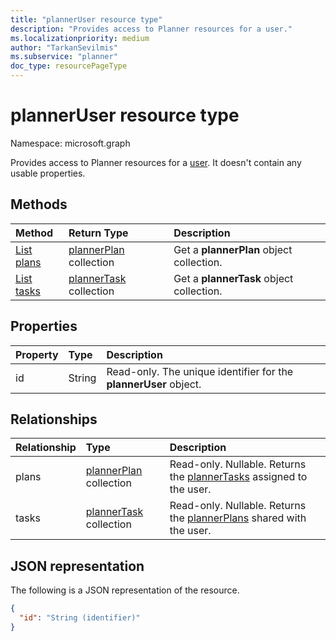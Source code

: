 ```yaml
---
title: "plannerUser resource type"
description: "Provides access to Planner resources for a user."
ms.localizationpriority: medium
author: "TarkanSevilmis"
ms.subservice: "planner"
doc_type: resourcePageType
---
```


# plannerUser resource type

Namespace: microsoft.graph

Provides access to Planner resources for a [user](user.md). It doesn't contain any usable properties.


## Methods

| Method		   | Return Type	|Description|
|:---------------|:--------|:----------|
|[List plans](../api/planneruser-list-plans.md) |[plannerPlan](plannerplan.md) collection| Get a **plannerPlan** object collection.|
|[List tasks](../api/planneruser-list-tasks.md) |[plannerTask](plannertask.md) collection| Get a **plannerTask** object collection.|

## Properties
| Property	   | Type	|Description|
|:---------------|:--------|:----------|
|id|String| Read-only. The unique identifier for the **plannerUser** object.|

## Relationships
| Relationship | Type	|Description|
|:---------------|:--------|:----------|
|plans|[plannerPlan](plannerplan.md) collection| Read-only. Nullable. Returns the [plannerTasks](plannertask.md) assigned to the user.|
|tasks|[plannerTask](plannertask.md) collection| Read-only. Nullable. Returns the [plannerPlans](plannerplan.md) shared with the user.|

## JSON representation
The following is a JSON representation of the resource.

<!-- {
  "blockType": "resource",
  "baseType": "microsoft.graph.entity",
  "optionalProperties": [

  ],
  "@odata.type": "microsoft.graph.plannerUser"
}-->

```json
{
  "id": "String (identifier)"
}
```

<!-- uuid: 8fcb5dbc-d5aa-4681-8e31-b001d5168d79
2015-10-25 14:57:30 UTC -->
<!-- {
  "type": "#page.annotation",
  "description": "plannerUser resource",
  "keywords": "",
  "section": "documentation",
  "tocPath": ""
}-->

